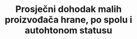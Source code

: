 ---
title: 'Prosječni dohodak malih proizvođača hrane, po spolu i autohtonom statusu'
permalink: /2-3-2/
sdg_goal: 2
layout: indicator
indicator: 2.3.2
indicator_variable: null
graph: null
graph_type_description: null
graph_status_notes: unk
variable_description: null
variable_notes: null
un_designated_tier: '3'
un_custodial_agency: 'FAO  (Partnering  Agencies:  World  Bank)'
target_id: '2.3'
has_metadata: false
goal_meta_link: 'http://unstats.un.org/sdgs/files/metadata-compilation/Metadata-Goal-2.pdf'
goal_meta_link_page: 9
indicator_name: 'Prosječni dohodak malih proizvođača hrane, po spolu i autohtonom statusu'
target: >-
  Do 2030. udvostručiti  poljoprivrednu proizvodnost i dohodak malih proizvođača hrane, posebice žena, autohtonih naroda, obiteljskih poljoprivrednika, stočara i ribara, uključujući osiguranje i jednak pristup zemljištu, ostalim proizvodnim resursima i inpu
source_title: null
source_notes: null
published: true  
---